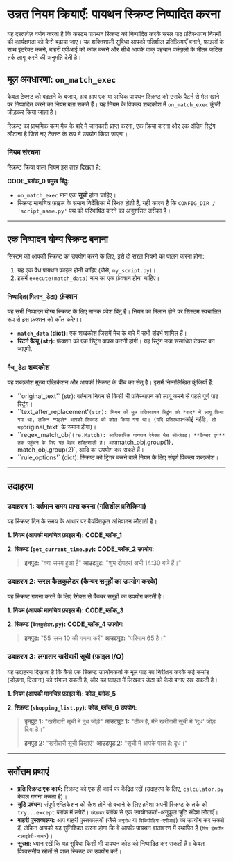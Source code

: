 # उन्नत नियम क्रियाएँ: पायथन स्क्रिप्ट निष्पादित करना

यह दस्तावेज़ वर्णन करता है कि कस्टम पायथन स्क्रिप्ट को निष्पादित करके सरल पाठ प्रतिस्थापन नियमों की कार्यक्षमता को कैसे बढ़ाया जाए। यह शक्तिशाली सुविधा आपको गतिशील प्रतिक्रियाएँ बनाने, फ़ाइलों के साथ इंटरैक्ट करने, बाहरी एपीआई को कॉल करने और सीधे आपके वाक् पहचान वर्कफ़्लो के भीतर जटिल तर्क लागू करने की अनुमति देती है।

## मूल अवधारणा: `on_match_exec`

केवल टेक्स्ट को बदलने के बजाय, अब आप एक या अधिक पायथन स्क्रिप्ट को उसके पैटर्न से मेल खाने पर निष्पादित करने का नियम बता सकते हैं। यह नियम के विकल्प शब्दकोश में `on_match_exec` कुंजी जोड़कर किया जाता है।

स्क्रिप्ट का प्राथमिक काम मैच के बारे में जानकारी प्राप्त करना, एक क्रिया करना और एक अंतिम स्ट्रिंग लौटाना है जिसे नए टेक्स्ट के रूप में उपयोग किया जाएगा।

### नियम संरचना

स्क्रिप्ट क्रिया वाला नियम इस तरह दिखता है:

__CODE_ब्लॉक_0__
**प्रमुख बिंदु:**
- `on_match_exec` मान एक **सूची** होना चाहिए।
- स्क्रिप्ट मानचित्र फ़ाइल के समान निर्देशिका में स्थित होती हैं, यही कारण है कि `CONFIG_DIR / 'script_name.py'` पथ को परिभाषित करने का अनुशंसित तरीका है।

---

## एक निष्पादन योग्य स्क्रिप्ट बनाना

सिस्टम को आपकी स्क्रिप्ट का उपयोग करने के लिए, इसे दो सरल नियमों का पालन करना होगा:
1. यह एक वैध पायथन फ़ाइल होनी चाहिए (जैसे, `my_script.py`)।
2. इसमें `execute(match_data)` नाम का एक फ़ंक्शन होना चाहिए।

### `निष्पादित(मिलान_डेटा)` फ़ंक्शन

यह सभी निष्पादन योग्य स्क्रिप्ट के लिए मानक प्रवेश बिंदु है। नियम का मिलान होने पर सिस्टम स्वचालित रूप से इस फ़ंक्शन को कॉल करेगा।

- **`match_data` (dict):** एक शब्दकोश जिसमें मैच के बारे में सभी संदर्भ शामिल हैं।
- **रिटर्न वैल्यू (str):** फ़ंक्शन को एक स्ट्रिंग वापस करनी होगी। यह स्ट्रिंग नया संसाधित टेक्स्ट बन जाएगी.

### `मैच_डेटा` शब्दकोश

यह शब्दकोश मुख्य एप्लिकेशन और आपकी स्क्रिप्ट के बीच का सेतु है। इसमें निम्नलिखित कुंजियाँ हैं:

* ``original_text'` (str): वर्तमान नियम से किसी भी प्रतिस्थापन को लागू करने से पहले पूर्ण पाठ स्ट्रिंग।
* ``text_after_replacement'` (str): नियम की मूल प्रतिस्थापन स्ट्रिंग को *बाद* में लागू किया गया था, लेकिन *पहले* आपकी स्क्रिप्ट को कॉल किया गया था। (यदि प्रतिस्थापन `कोई नहीं` है, तो यह `original_text` के समान होगा)।
* ``regex_match_obj'` (re.Match): आधिकारिक पायथन रेगेक्स मैच ऑब्जेक्ट। **कैप्चर ग्रुप** तक पहुंचने के लिए यह बेहद शक्तिशाली है। आप `match_obj.group(1)`, `match_obj.group(2)`, आदि का उपयोग कर सकते हैं।
* ``rule_options'` (dict): स्क्रिप्ट को ट्रिगर करने वाले नियम के लिए संपूर्ण विकल्प शब्दकोश।

---

## उदाहरण

### उदाहरण 1: वर्तमान समय प्राप्त करना (गतिशील प्रतिक्रिया)

यह स्क्रिप्ट दिन के समय के आधार पर वैयक्तिकृत अभिवादन लौटाती है।

**1. नियम (आपकी मानचित्र फ़ाइल में):**
__CODE_ब्लॉक_1__

**2. स्क्रिप्ट (`get_current_time.py`):**
__CODE_ब्लॉक_2__
**उपयोग:**
> **इनपुट:** "क्या समय हुआ है"
> **आउटपुट:** "शुभ दोपहर! अभी 14:30 बजे हैं।"

### उदाहरण 2: सरल कैलकुलेटर (कैप्चर समूहों का उपयोग करके)

यह स्क्रिप्ट गणना करने के लिए रेगेक्स से कैप्चर समूहों का उपयोग करती है।

**1. नियम (आपकी मानचित्र फ़ाइल में):**
__CODE_ब्लॉक_3__

**2. स्क्रिप्ट (`कैलकुलेटर.py`):**
__CODE_ब्लॉक_4__
**उपयोग:**
> **इनपुट:** "55 प्लस 10 की गणना करें"
> **आउटपुट:** "परिणाम 65 है।"

### उदाहरण 3: लगातार खरीदारी सूची (फ़ाइल I/O)

यह उदाहरण दिखाता है कि कैसे एक स्क्रिप्ट उपयोगकर्ता के मूल पाठ का निरीक्षण करके कई कमांड (जोड़ना, दिखाना) को संभाल सकती है, और यह फ़ाइल में लिखकर डेटा को कैसे बनाए रख सकती है।

**1. नियम (आपकी मानचित्र फ़ाइल में):**
__कोड_ब्लॉक_5__

**2. स्क्रिप्ट (`shopping_list.py`):**
__कोड_ब्लॉक_6__
**उपयोग:**
> **इनपुट 1:** "खरीदारी सूची में दूध जोड़ें"
> **आउटपुट 1:** "ठीक है, मैंने खरीदारी सूची में 'दूध' जोड़ दिया है।"
>
> **इनपुट 2:** "खरीदारी सूची दिखाएं"
> **आउटपुट 2:** "सूची में आपके पास है: दूध।"

---

## सर्वोत्तम प्रथाएं

- **प्रति स्क्रिप्ट एक कार्य:** स्क्रिप्ट को एक ही कार्य पर केंद्रित रखें (उदाहरण के लिए, `calculator.py` केवल गणना करता है)।
- **त्रुटि प्रबंधन:** संपूर्ण एप्लिकेशन को क्रैश होने से बचाने के लिए हमेशा अपनी स्क्रिप्ट के तर्क को `try...except` ब्लॉक में लपेटें। `छोड़कर` ब्लॉक से एक उपयोगकर्ता-अनुकूल त्रुटि संदेश लौटाएँ।
- **बाहरी पुस्तकालय:** आप बाहरी पुस्तकालयों (जैसे `अनुरोध` या `विकिपीडिया-एपीआई`) का उपयोग कर सकते हैं, लेकिन आपको यह सुनिश्चित करना होगा कि वे आपके पायथन वातावरण में स्थापित हैं (`पिप इंस्टॉल <लाइब्रेरी-नाम>`)।
- **सुरक्षा:** ध्यान रखें कि यह सुविधा किसी भी पायथन कोड को निष्पादित कर सकती है। केवल विश्वसनीय स्रोतों से प्राप्त स्क्रिप्ट का उपयोग करें।